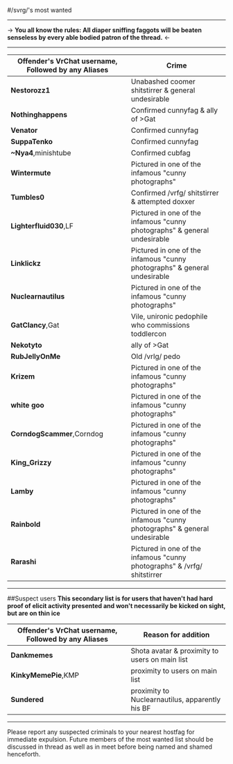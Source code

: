 #/svrg/'s most wanted

***
-> **You all know the rules: 
All diaper sniffing faggots will be beaten senseless by every able bodied patron of the thread.** <-
***
Offender's VrChat username, Followed by any Aliases | Crime 
--|--
**Nestorozz1** | Unabashed coomer shitstirrer & general undesirable 
**Nothinghappens** | Confirmed cunnyfag & ally of >Gat
**Venator** | Confirmed cunnyfag
**SuppaTenko** | Confirmed cunnyfag
**~Nya4**,minishtube | Confirmed cubfag 
**Wintermute** | Pictured in one of the infamous "cunny photographs" 
**Tumbles0** | Confirmed /vrfg/ shitstirrer & attempted doxxer 
**Lighterfluid030**,LF |  Pictured in one of the infamous "cunny photographs" & general undesirable
**Linklickz** |  Pictured in one of the infamous "cunny photographs" & general undesirable
**Nuclearnautilus** |  Pictured in one of the infamous "cunny photographs"
**GatClancy**,Gat |  Vile, unironic pedophile who commissions toddlercon
**Nekotyto** |  ally of >Gat
**RubJellyOnMe** |  Old /vrlg/ pedo
**Krizem** | Pictured in one of the infamous "cunny photographs"
**white goo** | Pictured in one of the infamous "cunny photographs"
**CorndogScammer**,Corndog | Pictured in one of the infamous "cunny photographs"
**King_Grizzy** | Pictured in one of the infamous "cunny photographs"
**Lamby** | Pictured in one of the infamous "cunny photographs"
**Rainbold** | Pictured in one of the infamous "cunny photographs" & general undesirable 
**Rarashi** | Pictured in one of the infamous "cunny photographs" & /vrfg/ shitstirrer 

***
##Suspect users
**This secondary list is for users that haven't had hard proof of elicit activity presented and won't necessarily be kicked on sight, but are on thin ice**

Offender's VrChat username, Followed by any Aliases | Reason for addition
--|--
**Dankmemes** | Shota avatar & proximity to users on main list
**KinkyMemePie**,KMP | proximity to users on main list
**Sundered** | proximity to Nuclearnautilus, apparently his BF

***

Please report any suspected criminals to your nearest hostfag for immediate expulsion. Future members of the most wanted list should be discussed in thread as well as in meet before being named and shamed henceforth.